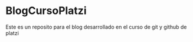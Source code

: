 # BlogCursoPlatzi
Este es un reposito para el blog desarrollado en el curso de git y github de platzi
